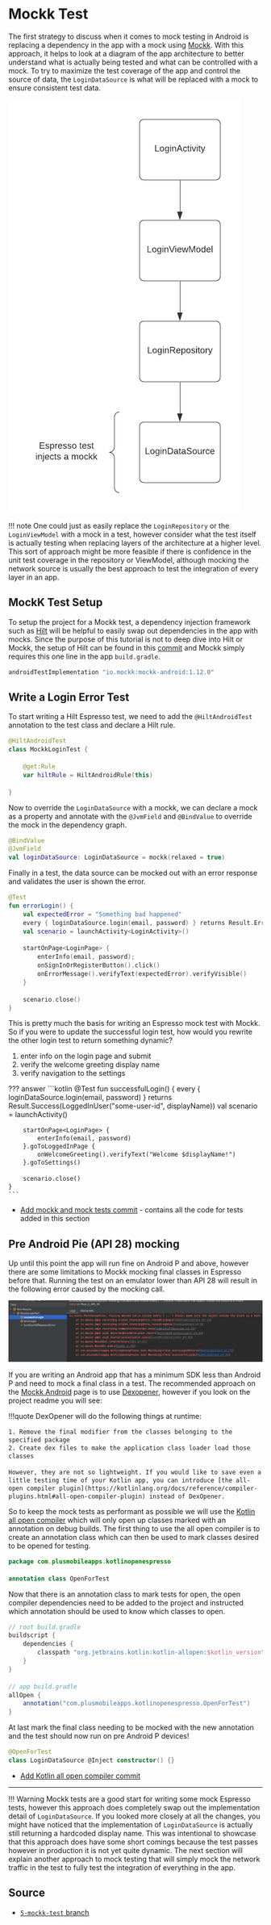 # Mockk Test

The first strategy to discuss when it comes to mock testing in Android is replacing a dependency in the app with a mock using [Mockk](https://mockk.io/). With this approach, it helps to look at a diagram of the app architecture to better understand what is actually being tested and what can be controlled with a mock. To try to maximize the test coverage of the app and control the source of data, the `LoginDataSource` is what will be replaced with a mock to ensure consistent test data. 

![](img/login-mockk.png)

!!! note
    One could just as easily replace the `LoginRepository` or the `LoginViewModel` with a mock in a test, however consider what the test itself is actually testing when replacing layers of the architecture at a higher level. This sort of approach might be more feasible if there is confidence in the unit test coverage in the repository or ViewModel, although mocking the network source is usually the best approach to test the integration of every layer in an app.

## MockK Test Setup 

To setup the project for a Mockk test, a dependency injection framework such as [Hilt](https://dagger.dev/hilt/) will be helpful to easily swap out dependencies in the app with mocks. Since the purpose of this tutorial is not to deep dive into Hilt or Mockk, the setup of Hilt can be found in this [commit](https://github.com/plusmobileapps/espresso-kotlin-playground/commit/cd65d50fea1760c966f6ba7f571bf2cdcd26592a) and Mockk simply requires this one line in the app `build.gradle`. 

```groovy
androidTestImplementation "io.mockk:mockk-android:1.12.0"
```

## Write a Login Error Test

To start writing a Hilt Espresso test, we need to add the `@HiltAndroidTest` annotation to the test class and declare a Hilt rule. 

```kotlin
@HiltAndroidTest
class MockkLoginTest {

    @get:Rule
    var hiltRule = HiltAndroidRule(this)

}
```

Now to override the `LoginDataSource` with a mockk, we can declare a mock as a property and annotate with the `@JvmField` and `@BindValue` to override the mock in the dependency graph.  

```kotlin
@BindValue
@JvmField
val loginDataSource: LoginDataSource = mockk(relaxed = true)
```

Finally in a test, the data source can be mocked out with an error response and validates the user is shown the error. 

```kotlin
@Test
fun errorLogin() {
    val expectedError = "Something bad happened"
    every { loginDataSource.login(email, password) } returns Result.Error(IllegalArgumentException(expectedError)) 
    val scenario = launchActivity<LoginActivity>()

    startOnPage<LoginPage> {
        enterInfo(email, password);
        onSignInOrRegisterButton().click()
        onErrorMessage().verifyText(expectedError).verifyVisible()
    }

    scenario.close()
}
```

This is pretty much the basis for writing an Espresso mock test with Mockk. So if you were to update the successful login test, how would you rewrite the other login test to return something dynamic? 

1. enter info on the login page and submit
2. verify the welcome greeting display name
3. verify navigation to the settings

??? answer
    ```kotlin
    @Test
    fun successfulLogin() {
        every { loginDataSource.login(email, password) } returns Result.Success(LoggedInUser("some-user-id", displayName)) 
        val scenario = launchActivity<LoginActivity>()

        startOnPage<LoginPage> {
            enterInfo(email, password)
        }.goToLoggedInPage {
            onWelcomeGreeting().verifyText("Welcome $displayName!")
        }.goToSettings()

        scenario.close()
    }
    ```

* [Add mockk and mock tests commit](https://github.com/plusmobileapps/espresso-kotlin-playground/commit/f9e55f2b8f0f8c6bddf0a4158e6d463df9d668fb) - contains all the code for tests added in this section

## Pre Android Pie (API 28) mocking

Up until this point the app will run fine on Android P and above, however there are some limitations to Mockk mocking final classes in Espresso before that. Running the test on an emulator lower than API 28 will result in the following error caused by the mocking call. 

![](img/mockk-exception.png)


If you are writing an Android app that has a minimum SDK less than Android P and need to mock a final class in a test. The recommended approach on the [Mockk Android](https://mockk.io/ANDROID.html) page is to use [Dexopener](https://github.com/tmurakami/dexopener), however if you look on the project readme you will see: 

!!!quote
    DexOpener will do the following things at runtime:

    1. Remove the final modifier from the classes belonging to the specified package
    2. Create dex files to make the application class loader load those classes

    However, they are not so lightweight. If you would like to save even a little testing time of your Kotlin app, you can introduce [the all-open compiler plugin](https://kotlinlang.org/docs/reference/compiler-plugins.html#all-open-compiler-plugin) instead of DexOpener.

So to keep the mock tests as performant as possible we will use the [Kotlin all open compiler](https://kotlinlang.org/docs/all-open-plugin.html) which will only open up classes marked with an annotation on debug builds. The first thing to use the all open compiler is to create an annotation class which can then be used to mark classes desired to be opened for testing.

```kotlin
package com.plusmobileapps.kotlinopenespresso

annotation class OpenForTest
```

Now that there is an annotation class to mark tests for open, the open compiler dependencies need to be added to the project and instructed which annotation should be used to know which classes to open. 

```groovy
// root build.gradle
buildscript {
    dependencies {
        classpath "org.jetbrains.kotlin:kotlin-allopen:$kotlin_version"
    }
}

// app build.gradle
allOpen {
    annotation("com.plusmobileapps.kotlinopenespresso.OpenForTest")
}
```

At last mark the final class needing to be mocked with the new annotation and the test should now run on pre Android P devices!

```kotlin
@OpenForTest
class LoginDataSource @Inject constructor() {}
```

* [Add Kotlin all open compiler commit](https://github.com/plusmobileapps/espresso-kotlin-playground/commit/8c2bbe3ba0d167d8eb8f8d02d6fee3caa263681d)

---

!!! Warning 
    Mockk tests are a good start for writing some mock Espresso tests, however this approach does completely swap out the implementation detail of `LoginDataSource`. If you looked more closely at all the changes, you might have noticed that the implementation of `LoginDataSource` is actually still returning a hardcoded display name. This was intentional to showcase that this approach does have some short comings because the test passes however in production it is not yet quite dynamic. The next section will explain another approach to mock testing that will simply mock the network traffic in the test to fully test the integration of everything in the app.  

## Source

* [`5-mockk-test` branch](https://github.com/plusmobileapps/espresso-kotlin-playground/tree/5-mockk-test)